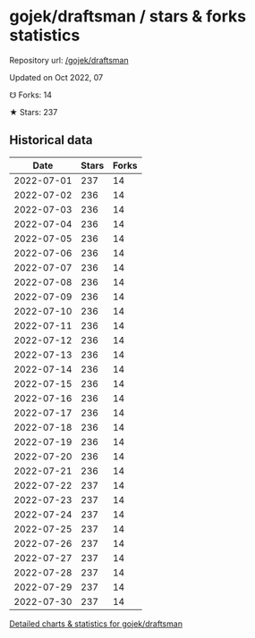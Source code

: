 # gojek/draftsman / stars & forks statistics

Repository url: [/gojek/draftsman](https://github.com/gojek/draftsman)

Updated on Oct 2022, 07

☋ Forks: 14

★ Stars: 237

## Historical data
| Date | Stars | Forks |
|------|-------|-------|
| 2022-07-01 | 237 | 14 | 
| 2022-07-02 | 236 | 14 | 
| 2022-07-03 | 236 | 14 | 
| 2022-07-04 | 236 | 14 | 
| 2022-07-05 | 236 | 14 | 
| 2022-07-06 | 236 | 14 | 
| 2022-07-07 | 236 | 14 | 
| 2022-07-08 | 236 | 14 | 
| 2022-07-09 | 236 | 14 | 
| 2022-07-10 | 236 | 14 | 
| 2022-07-11 | 236 | 14 | 
| 2022-07-12 | 236 | 14 | 
| 2022-07-13 | 236 | 14 | 
| 2022-07-14 | 236 | 14 | 
| 2022-07-15 | 236 | 14 | 
| 2022-07-16 | 236 | 14 | 
| 2022-07-17 | 236 | 14 | 
| 2022-07-18 | 236 | 14 | 
| 2022-07-19 | 236 | 14 | 
| 2022-07-20 | 236 | 14 | 
| 2022-07-21 | 236 | 14 | 
| 2022-07-22 | 237 | 14 | 
| 2022-07-23 | 237 | 14 | 
| 2022-07-24 | 237 | 14 | 
| 2022-07-25 | 237 | 14 | 
| 2022-07-26 | 237 | 14 | 
| 2022-07-27 | 237 | 14 | 
| 2022-07-28 | 237 | 14 | 
| 2022-07-29 | 237 | 14 | 
| 2022-07-30 | 237 | 14 | 


[Detailed charts & statistics for gojek/draftsman](https://reviewgithub.com/rep/gojek/draftsman)
